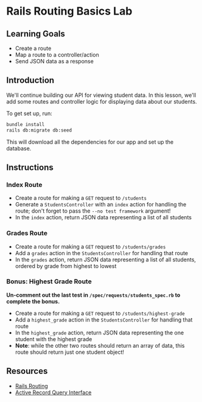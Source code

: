 # Rails Routing Basics Lab

## Learning Goals

- Create a route
- Map a route to a controller/action
- Send JSON data as a response

## Introduction

We'll continue building our API for viewing student data. In this lesson, we'll
add some routes and controller logic for displaying data about our students.

To get set up, run:

```sh
bundle install
rails db:migrate db:seed
```

This will download all the dependencies for our app and set up the database.

## Instructions

### Index Route

- Create a route for making a `GET` request to `/students`
- Generate a `StudentsController` with an `index` action for handling the route;
  don't forget to pass the `--no test framework` argument!
- In the `index` action, return JSON data representing a list of all
  students

### Grades Route

- Create a route for making a `GET` request to `/students/grades`
- Add a `grades` action in the `StudentsController` for handling that route
- In the `grades` action, return JSON data representing a list of all students,
  ordered by grade from highest to lowest

### Bonus: Highest Grade Route

**Un-comment out the last test in `/spec/requests/students_spec.rb` to complete the bonus.**

- Create a route for making a `GET` request to `/students/highest-grade`
- Add a `highest_grade` action in the `StudentsController` for handling that
  route
- In the `highest_grade` action, return JSON data representing the one student
  with the highest grade
- **Note**: while the other two routes should return an array of data, this
  route should return just one student object!

## Resources

- [Rails Routing](https://guides.rubyonrails.org/routing.html)
- [Active Record Query Interface](https://guides.rubyonrails.org/active_record_querying.html)
